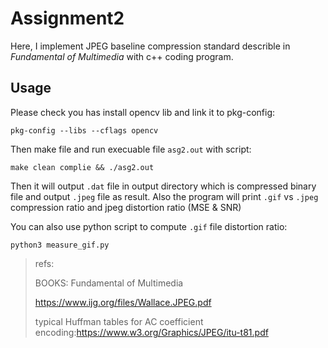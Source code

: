# Assignment2

Here, I implement JPEG baseline compression standard describle in  *Fundamental of Multimedia* with c++ coding program.

## Usage

Please check you has install opencv lib and link it to pkg-config:

```shell
pkg-config --libs --cflags opencv
```

Then make file and run execuable file `asg2.out` with script:

```
make clean complie && ./asg2.out
```

Then it will output `.dat` file in output directory which is compressed binary file and output `.jpeg` file as result. Also the program will print `.gif` vs `.jpeg` compression ratio and jpeg distortion ratio (MSE & SNR)

You can also use python script to compute `.gif` file distortion ratio:

```shell
python3 measure_gif.py
```



> refs:
>
> BOOKS: Fundamental of Multimedia
>
> https://www.ijg.org/files/Wallace.JPEG.pdf
>
> typical Huffman tables for AC coefficient encoding:https://www.w3.org/Graphics/JPEG/itu-t81.pdf
>
>